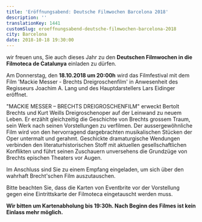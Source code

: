 ```yaml
---
title: 'Eröffnungsabend: Deutsche Filmwochen Barcelona 2018'
description: ''
translationKey: 1441
customSlug: eroeffnungsabend-deutsche-filmwochen-barcelona-2018
city: Barcelona
date: 2018-10-18 19:30:00
---
```


wir freuen uns, Sie auch dieses Jahr zu den <strong>Deutschen Filmwochen in die Filmoteca de Catalunya</strong> einladen zu dürfen.

Am Donnerstag, den <strong>18.10.2018 um 20:00h</strong> wird das Filmfestival mit dem Film 'Mackie Messer - Brechts Dreigroschenfilm' in Anwesenheit des Regisseurs Joachim A. Lang und des Hauptdarstellers Lars Eidinger eröffnet.

"MACKIE MESSER – BRECHTS DREIGROSCHENFILM" erweckt Bertolt Brechts und Kurt Weills Dreigroschenoper auf der Leinwand zu neuem Leben. Er erzählt gleichzeitig die Geschichte von Brechts grossem Traum, sein Werk nach seinen Vorstellungen zu verfilmen. Der aussergewöhnliche Film wird von den hervorragend dargebrachten musikalischen Stücken der Oper untermalt und gerahmt. Geschickte dramaturgische Wendungen verbinden den literaturhistorischen Stoff mit aktuellen gesellschaftlichen Konflikten und führt seinen Zuschauern unversehens die Grundzüge von Brechts epischen Theaters vor Augen.

Im Anschluss sind Sie zu einem Empfang eingeladen, um sich über den wahrhaft Brecht'schen Film auszutauschen.

Bitte beachten Sie, dass die Karten von Eventbrite vor der Vorstellung gegen eine Eintrittskarte der Filmoteca eingetauscht werden muss.

<strong>Wir bitten um Kartenabholung bis 19:30h. Nach Beginn des Filmes ist kein Einlass mehr möglich.</strong>
